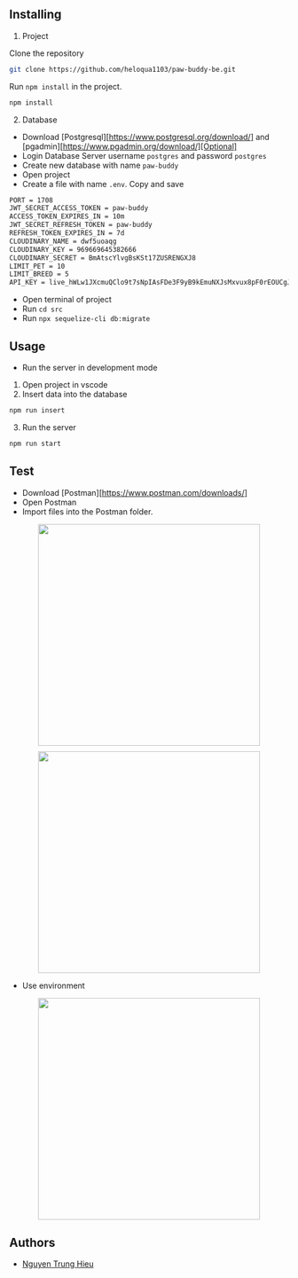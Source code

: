 ## Installing

1. Project

Clone the repository

```bash
git clone https://github.com/heloqua1103/paw-buddy-be.git
```

Run `npm install` in the project.

```bash
npm install
```

2. Database

- Download [Postgresql][https://www.postgresql.org/download/] and [pgadmin][https://www.pgadmin.org/download/][Optional]
- Login Database Server username `postgres` and password `postgres`
- Create new database with name `paw-buddy`
- Open project
- Create a file with name `.env`. Copy and save

```bash
PORT = 1708
JWT_SECRET_ACCESS_TOKEN = paw-buddy
ACCESS_TOKEN_EXPIRES_IN = 10m
JWT_SECRET_REFRESH_TOKEN = paw-buddy
REFRESH_TOKEN_EXPIRES_IN = 7d
CLOUDINARY_NAME = dwf5uoaqg
CLOUDINARY_KEY = 969669645382666
CLOUDINARY_SECRET = BmAtscYlvgBsKSt17ZUSRENGXJ8
LIMIT_PET = 10
LIMIT_BREED = 5
API_KEY = live_hWLw1JXcmuQClo9t7sNpIAsFDe3F9yB9kEmuNXJsMxvux8pF0rEOUCgJnhdhiF5o
```

- Open terminal of project
- Run `cd src`
- Run `npx sequelize-cli db:migrate`

## Usage

- Run the server in development mode

1. Open project in vscode
2. Insert data into the database

```bash
npm run insert
```

3. Run the server

```bash
npm run start
```

## Test

- Download [Postman][https://www.postman.com/downloads/]
- Open Postman
- Import files into the Postman folder.

<div style="justify-content: center;
    display: flex;
    align-items: center; flex-direction: column; gap: 10px">
<img width="400px" src="https://i.imgur.com/lTNfQMH.jpeg">
<img width="400px" src="https://i.imgur.com/8zIbwC0.jpeg">
</div>

- Use environment

<div style="justify-content: center;
    display: flex;
    align-items: center; flex-direction: column">
<img width="400px" src="https://imgur.com/Zu5Jbnk.jpeg"/>
</div>

## Authors

- [Nguyen Trung Hieu](https://github.com/heloqua1103)
